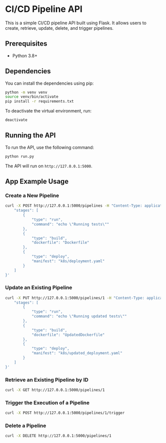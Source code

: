 # CI/CD Pipeline API

This is a simple CI/CD pipeline API built using Flask. It allows users to create, retrieve, update, delete, and trigger pipelines.

## Prerequisites

- Python 3.8+

## Dependencies

You can install the dependencies using pip:

```bash
python -m venv venv
source venv/bin/activate
pip install -r requirements.txt
```

To deactivate the virtual environment, run:

```bash
deactivate
```

## Running the API

To run the API, use the following command:  

```bash 
python run.py
```

The API will run on `http://127.0.0.1:5000`.

## App Example Usage

### Create a New Pipeline

```bash
curl -X POST http://127.0.0.1:5000/pipelines -H "Content-Type: application/json" -d '{
    "stages": [
        {
            "type": "run",
            "command": "echo \"Running tests\""
        },
        {
            "type": "build",
            "dockerfile": "Dockerfile"
        },
        {
            "type": "deploy",
            "manifest": "k8s/deployment.yaml"
        }
    ]
}'
```

### Update an Existing Pipeline

```bash
curl -X PUT http://127.0.0.1:5000/pipelines/1 -H "Content-Type: application/json" -d '{
    "stages": [
        {
            "type": "run",
            "command": "echo \"Running updated tests\""
        },
        {
            "type": "build",
            "dockerfile": "UpdatedDockerfile"
        },
        {
            "type": "deploy",
            "manifest": "k8s/updated_deployment.yaml"
        }
    ]
}'
```

### Retrieve an Existing Pipeline by ID

```bash
curl -X GET http://127.0.0.1:5000/pipelines/1
```

### Trigger the Execution of a Pipeline

```bash
curl -X POST http://127.0.0.1:5000/pipelines/1/trigger
```

### Delete a Pipeline

```bash
curl -X DELETE http://127.0.0.1:5000/pipelines/1
```

